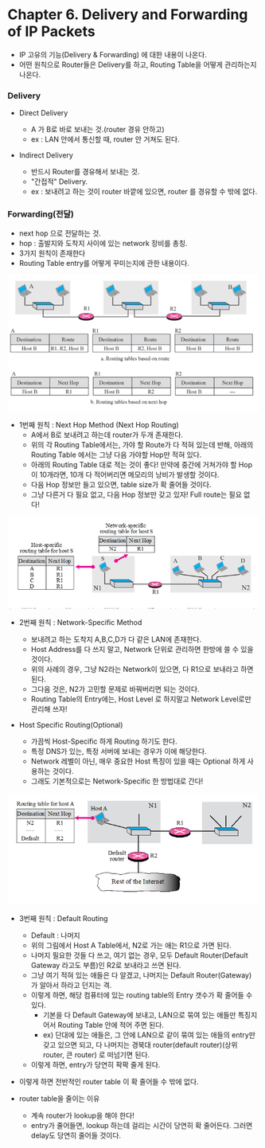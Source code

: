 # Chapter 6. Delivery and Forwarding of IP Packets

+ IP 고유의 기능(Delivery & Forwarding) 에 대한 내용이 나온다.
+ 어떤 원칙으로 Router들은 Delivery를 하고, Routing Table을 어떻게 관리하는지 나온다.

### Delivery

+ Direct Delivery
  - A 가 B로 바로 보내는 것.(router 경유 안하고) 
  - ex : LAN 안에서 통신할 때, router 안 거쳐도 된다. 

+ Indirect Delivery 
  - 반드시 Router를 경유해서 보내는 것. 
  - "간접적" Delivery.
  - ex : 보내려고 하는 것이 router 바깥에 있으면, router 를 경유할 수 밖에 없다. 

### Forwarding(전달)

+ next hop 으로 전달하는 것.
+ hop : 출발지와 도착지 사이에 있는 network 장비를 총칭.
+ 3가지 원칙이 존재한다
+ Routing Table entry를 어떻게 꾸미는지에 관한 내용이다. 

<img src="images/CompNetwork_Ch6_1.png"/>

+ 1번째 원칙 : Next Hop Method (Next Hop Routing)
  - A에서 B로 보내려고 하는데 router가 두개 존재한다. 
  - 위의 각 Routing Table에서는, 가야 할 Route가 다 적혀 있는데 반해, 아래의 Routing Table 에서는 그냥 다음 가야할 Hop만 적혀 있다. 
  - 아래의 Routing Table 대로 적는 것이 좋다! 만약에 중간에 거쳐가야 할 Hop이 10개라면, 10개 다 적어버리면 메모리의 낭비가 발생할 것이다. 
  - 다음 Hop 정보만 들고 있으면, table size가 확 줄어들 것이다.
  - 그냥 다른거 다 필요 없고, 다음 Hop 정보만 갖고 있자! Full route는 필요 없다!
  
<img src="images/CompNetwork_Ch6_2.png"/>  
  
+ 2번째 원칙 : Network-Specific Method
  - 보내려고 하는 도착지 A,B,C,D가 다 같은 LAN에 존재한다. 
  - Host Address를 다 쓰지 말고, Network 단위로 관리하면 한방에 쓸 수 있을 것이다. 
  - 위의 사례의 경우, 그냥 N2라는 Network이 있으면, 다 R1으로 보내라고 하면 된다.
  - 그다음 것은, N2가 고민할 문제로 바꿔버리면 되는 것이다.
  - Routing Table의 Entry에는, Host Level 로 하지말고 Network Level로만 관리해 쓰자!
  
+ Host Specific Routing(Optional)
  - 가끔씩 Host-Specific 하게 Routing 하기도 한다. 
  - 특정 DNS가 있는, 특정 서버에 보내는 경우가 이에 해당한다. 
  - Network 레벨이 아닌, 매우 중요한 Host 특징이 있을 때는 Optional 하게 사용하는 것이다. 
  - 그래도 기본적으로는 Network-Specific 한 방법대로 간다!
  
<img src="images/CompNetwork_Ch6_3.png"/>   
  
+ 3번째 원칙 : Default Routing  
  - Default : 나머지
  - 위의 그림에서 Host A Table에서, N2로 가는 애는 R1으로 가면 된다. 
  - 나머지 필요한 것들 다 쓰고, 여기 없는 경우, 모두 Default Router(Default Gateway 라고도 부름)인 R2로 보내라고 쓰면 된다. 
  - 그냥 여기 적혀 있는 애들은 다 알겠고, 나머지는 Default Router(Gateway) 가 알아서 하라고 던지는 격.
  - 이렇게 하면, 해당 컴퓨터에 있는 routing table의 Entry 갯수가 확 줄어들 수 있다. 
    - 기본을 다 Default Gateway에 보내고, LAN으로 묶여 있는 애들만 특징지어서 Routing Table 안에 적어 주면 된다. 
    - ex) 단대에 있는 애들은, 그 안에 LAN으로 같이 묶여 있는 애들의 entry만 갖고 있으면 되고, 다 나머지는 경북대 router(default router)(상위 router, 큰 router) 로 떠넘기면 된다.
  - 이렇게 하면, entry가 당연히 팍팍 줄게 된다. 
  
+ 이렇게 하면 전반적인 router table 이 확 줄어들 수 밖에 없다. 
+ router table을 줄이는 이유
  - 계속 router가 lookup을 해야 한다!
  - entry가 줄어들면, lookup 하는데 걸리는 시간이 당연히 확 줄어든다. 그러면 delay도 당연히 줄어들 것이다.
